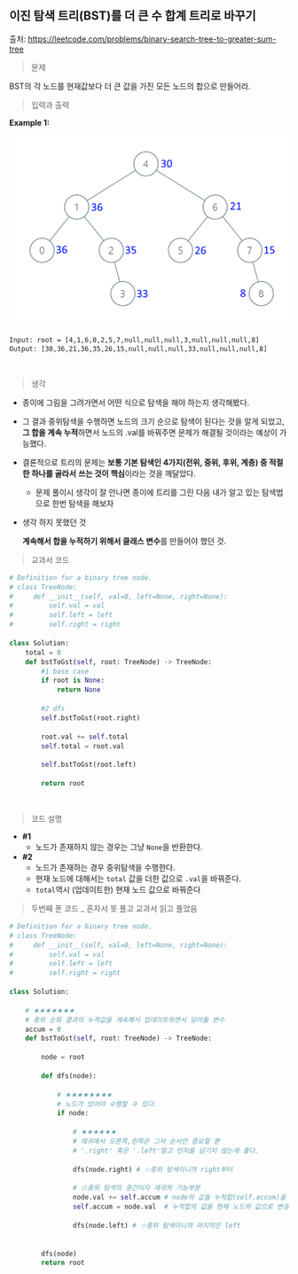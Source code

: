 ## 이진 탐색 트리(BST)를 더 큰 수 합계 트리로 바꾸기

출처: https://leetcode.com/problems/binary-search-tree-to-greater-sum-tree    



> 문제

BST의 각 노드를 현재값보다 더 큰 값을 가진 모든 노드의 합으로 만들어라.    



> 입력과 출력

**Example 1:**

![img](51.Binary_Search_Tree_to_Greater_Sum_Tree.assets/tree.png)

```
Input: root = [4,1,6,0,2,5,7,null,null,null,3,null,null,null,8]
Output: [30,36,21,36,35,26,15,null,null,null,33,null,null,null,8]
```

​    

> 생각

* 종이에 그림을 그려가면서 어떤 식으로 탐색을 해야 하는지 생각해봤다.
* 그 결과 중위탐색을 수행하면 노드의 크기 순으로 탐색이 된다는 것을 알게 되었고, **그 합을 계속 누적**하면서 노드의 .val를 바꿔주면 문제가 해결될 것이라는 예상이 가능했다. 
* 결론적으로 트리의 문제는 **보통 기본 탐색인 4가지(전위, 중위, 후위, 계층) 중 적절한 하나를 골라서** 
  **쓰는 것이 핵심**이라는 것을 깨달았다.
  * 문제 풀이시 생각이 잘 안나면 종이에 트리를 그린 다음 내가 알고 있는 탐색법으로 한번 탐색을 해보자



* 생각 하지 못했던 것

  **계속해서 합을 누적하기 위해서 클래스 변수**를 만들어야 했던 것.







> 교과서 코드

```python
# Definition for a binary tree node.
# class TreeNode:
#     def __init__(self, val=0, left=None, right=None):
#         self.val = val
#         self.left = left
#         self.right = right

class Solution:
    total = 0
    def bstToGst(self, root: TreeNode) -> TreeNode:
        #1 base case
        if root is None:
            return None
        
        #2 dfs
        self.bstToGst(root.right)
        
        root.val += self.total
        self.total = root.val
        
        self.bstToGst(root.left)
        
        return root
```

​    

> 코드 설명

* **#1**
  * 노드가 존재하지 않는 경우는 그냥 `None`을 반환한다.
* **#2**
  * 노드가 존재하는 경우 중위탐색을 수행한다.
  * 현재 노드에 대해서는 `total` 값을 더한 값으로 `.val`을 바꿔준다.
  * `total`역시 (업데이트한) 현재 노드 값으로 바꿔준다







> 두번째 푼 코드 _ 혼자서 못 풀고 교과서 읽고 풀었음

```python
# Definition for a binary tree node.
# class TreeNode:
#     def __init__(self, val=0, left=None, right=None):
#         self.val = val
#         self.left = left
#         self.right = right

class Solution:

    # ★★★★★★★
    # 중위 순회 결과의 누적값을 계속해서 업데이트하면서 담아둘 변수
    accum = 0
    def bstToGst(self, root: TreeNode) -> TreeNode:
        
        node = root
        
        def dfs(node):
            
            # ★★★★★★★★
            # 노드가 있어야 수행할 수 있다.
            if node:
                
                # ★★★★★★
                # 재귀에서 오른쪽,왼쪽은 그저 순서만 중요할 뿐
                # '.right' 혹은 '.left'말고 인자를 넘기지 않는게 좋다.
                
                dfs(node.right) # ☆중위 탐색이니까 right부터
                
				# ☆중위 탐색의 중간이자 재귀의 기능부분
				node.val += self.accum # node의 값을 누적합(self.accum)을 사용해서 변경
                self.accum = node.val  # 누적합의 값을 현재 노드의 값으로 변경 
                                       
                dfs(node.left) # ☆중위 탐색이니까 마지막은 left
                
                
        dfs(node)
        return root

        
        
```

